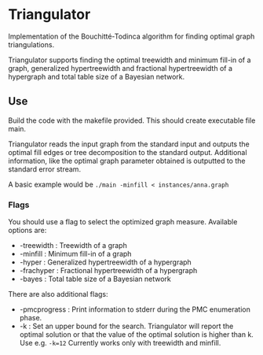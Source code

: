 # Triangulator
Implementation of the Bouchitté-Todinca algorithm for finding optimal graph triangulations.

Triangulator supports finding the optimal treewidth and minimum fill-in of a graph, generalized hypertreewidth and fractional hypertreewidth of a hypergraph and total table size of a Bayesian network.


## Use
Build the code with the makefile provided. This should create executable file main.

Triangulator reads the input graph from the standard input and outputs the optimal fill edges or tree decomposition to the standard output. Additional information, like the optimal graph parameter obtained is outputted to the standard error stream.

A basic example would be `./main -minfill < instances/anna.graph`

### Flags
You should use a flag to select the optimized graph measure. Available options are:
* -treewidth : Treewidth of a graph
* -minfill : Minimum fill-in of a graph
* -hyper : Generalized hypertreewidth of a hypergraph
* -frachyper : Fractional hypertreewidth of a hypergraph
* -bayes : Total table size of a Bayesian network

There are also additional flags:
* -pmcprogress : Print information to stderr during the PMC enumeration phase.
* -k : Set an upper bound for the search. Triangulator will report the optimal solution or that the value of the optimal solution is higher than k. Use e.g. `-k=12` Currently works only with treewidth and minfill.
